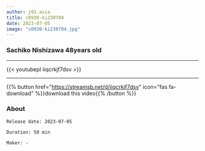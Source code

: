 ```yaml
---
author: j91.asia
title: c0930-ki230704
date: 2023-07-05
image: "c0930-ki230704.jpg"
---
```


### Sachiko Nishizawa 48years old
___

{{< youtubepl iiqcrkjf7dsv >}}
___

{{% button href="https://streamsb.net/d/iiqcrkjf7dsv" icon="fas fa-download" %}}download this video{{% /button %}}
### About

`Release date: 2023-07-05`

`Duration: 50 min`

`Maker:	-`